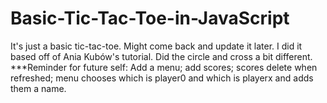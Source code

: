 # Basic-Tic-Tac-Toe-in-JavaScript
It's just a basic tic-tac-toe. Might come back and update it later.
I did it based off of Ania Kubów's tutorial. Did the circle and cross a bit different. 
***Reminder for future self: Add a menu; add scores; scores delete when refreshed; menu chooses which is player0 and which is playerx and adds them a name.  
